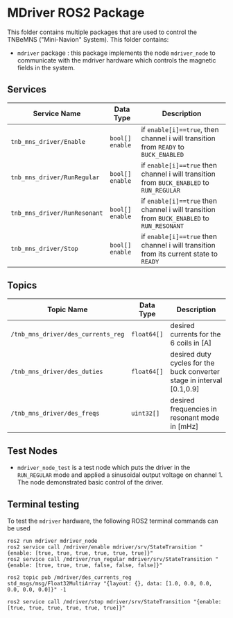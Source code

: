 # MDriver ROS2 Package

This folder contains multiple packages that are used to control the TNBeMNS ("Mini-Navion" System). This folder contains:

* `mdriver`  package : this package implements the node `mdriver_node` to communicate with the mdriver hardware which controls the magnetic fields in the system.

## Services

| Service Name        | Data Type | Description                               |
| ------------------- | --------- | ----------------------------------------- |
| `tnb_mns_driver/Enable`      | `bool[] enable`    | if `enable[i]==true`, then channel i will transition from `READY` to `BUCK_ENABLED` |
| `tnb_mns_driver/RunRegular`        | `bool[] enable`    | if `enable[i]==true` then channel i will transition from `BUCK_ENABLED` to `RUN_REGULAR`|
| `tnb_mns_driver/RunResonant` | `bool[] enable`    | if `enable[i]==true` then channel i will transition from `BUCK_ENABLED` to `RUN_RESONANT` |
| `tnb_mns_driver/Stop` | `bool[] enable`    | if `enable[i]==true` then channel i will transition from its current state to `READY` |

## Topics

| Topic Name               | Data Type    | Description                                                  |
| ------------------------ | ------------ | ------------------------------------------------------------ |
| `/tnb_mns_driver/des_currents_reg` | `float64[]` | desired currents for the 6 coils in [A] |
| `/tnb_mns_driver/des_duties` | `float64[]` | desired duty cycles for the buck converter stage in interval [0.1,0.9] |
| `/tnb_mns_driver/des_freqs` | `uint32[]` | desired frequencies in resonant mode in [mHz] |

## Test Nodes

- `mdriver_node_test` is a test node which puts the driver in the `RUN_REGULAR` mode and applied a sinusoidal output voltage on channel 1. The node demonstrated basic control of the driver.

## Terminal testing
To test the `mdriver` hardware, the following ROS2 terminal commands can be used

    ros2 run mdriver mdriver_node
    ros2 service call /mdriver/enable mdriver/srv/StateTransition "{enable: [true, true, true, true, true, true]}"
    ros2 service call /mdriver/run_regular mdriver/srv/StateTransition "{enable: [true, true, true, false, false, false]}"

    ros2 topic pub /mdriver/des_currents_reg std_msgs/msg/Float32MultiArray "{layout: {}, data: [1.0, 0.0, 0.0, 0.0, 0.0, 0.0]}" -1

    ros2 service call /mdriver/stop mdriver/srv/StateTransition "{enable: [true, true, true, true, true, true]}"